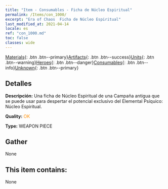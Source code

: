 ```yaml
---
title: "Item - Consumables - Ficha de Núcleo Espiritual"
permalink: /Items/con_1000/
excerpt: "Era of Chaos  Ficha de Núcleo Espiritual"
last_modified_at: 2021-04-14
locale: es
ref: "con_1000.md"
toc: false
classes: wide
---
```

 [Materials](/es/Items/){: .btn .btn--primary}[Artifacts](/es/Items/Artifacts/){: .btn .btn--success}[Units](/es/Items/Units/){: .btn .btn--warning}[Heroes](/es/Items/Heroes/){: .btn .btn--danger}[Consumables](/es/Items/Consumables/){: .btn .btn--info}[Unknown](/es/Items/Unknown/){: .btn .btn--primary}

## Detalles
 **Descripción:** Una ficha de Núcleo Espiritual de una Campaña antigua que se puede usar para despertar el potencial exclusivo del Elemental Psíquico: Núcleo Espiritual.

 **Quality:** <span style="color: #FF8C00">OK</span>

 **Type:** WEAPON PIECE

## Gather

  None

## This item contains:

  None

